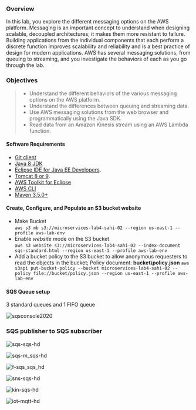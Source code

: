 <h3>Overview</h3>
In this lab, you explore the different messaging options on the AWS platform.
Messaging is an important concept to understand when designing scalable, decoupled architectures; it makes them more resistant to failure.
Building applications from the individual components that each perform a discrete function improves scalability and reliability and is a best practice of design for modern applications.
AWS has several messaging solutions, from queuing to streaming, and you investigate the behaviors of each as you go through the lab.

<h3>Objectives</h3>
<blockquote>
<ul>
<li>Understand the different behaviors of the various messaging options on the AWS platform.</li>
<li>Understand the differences between queuing and streaming data.</li>
<li>Use AWS messaging solutions from the web browser and programmatically using the Java SDK.</li>
<li>Read data from an Amazon Kinesis stream using an AWS Lambda function.</li>
</ul>
</blockquote>

<h4>Software Requirements</h4>
<ul>
<li><a href="https://git-scm.com/book/en/v1/Getting-Started-Installing-Git" target="_blank">Git client</a></li>
<li><a href="http://www.oracle.com/technetwork/pt/java/javase/downloads/jdk8-downloads-2133151.html" title="Java 8 JDK" target="_blank">Java 8 JDK</a></li>
<li><a href="https://www.eclipse.org/downloads/eclipse-packages/" title="Eclipse IDE" target="_blank">Eclipse IDE for Java EE Developers</a>.</li>
<li><a href="https://tomcat.apache.org/download-90.cgi" title="Tomcat Home Support ApacheThe Apache Software Foundation Apache Tomcat" target="_blank">Tomcat 8 or 9</a>.</li>
<li><a href="http://docs.aws.amazon.com/toolkit-for-eclipse/v1/user-guide/setup-install.html" target="_blank">AWS Toolkit for Eclipse</a></li>
<li><a href="http://docs.aws.amazon.com/cli/latest/userguide/installing.html" target="_blank">AWS CLI</a></li>
<li><a href="https://maven.apache.org/download.cgi" title="Maven" target="_blank">Maven 3.5.0+</a></li>
</ul>

<h4>Create, Configure, and Populate an S3 bucket website</h4>
<ul>
  <li>
    Make Bucket
    </br>
    <code>aws s3 mb s3://microservices-lab4-sahi-02 --region us-east-1 --profile aws-lab-env</code>
  </li>
  <li>
    Enable <em>website</em> mode on the S3 bucket
    </br>
    <code>aws s3 website s3://microservices-lab4-sahi-02 --index-document sqs-standard.html --region us-east-1 --profile aws-lab-env</code>
  </li>
  <li>
    Add a bucket policy to the S3 bucket to allow anonymous requesters to read the objects in the bucket; Policy document: <strong>bucket\policy.json</strong>
    <code>aws s3api put-bucket-policy --bucket microservices-lab4-sahi-02 --policy file://bucket/policy.json --region us-east-1 --profile aws-lab-env</code>
  </li>
  
</ul>
 
 <h4>SQS Queue setup</h4>
<p>3 standard queues and 1 FIFO queue</p>

![sqsconsole2020](https://user-images.githubusercontent.com/43699421/186849546-ea5bc8e4-2937-47ee-b4cb-6f16edf94252.png)

<h3>SQS publisher to SQS subscriber</h3>
  
![sqs-sqs-hd](https://user-images.githubusercontent.com/43699421/186841883-89bf4367-4d6f-4734-8f8d-0df8a8f3c62d.gif)

![sqs-m_sqs-hd](https://user-images.githubusercontent.com/43699421/186842364-a7078bc1-bf26-4750-a9c5-23f9deb16fde.gif)

![f-sqs_sqs_hd](https://user-images.githubusercontent.com/43699421/186842948-ece52956-c1a7-4a1a-ba10-eb3ae2dd50b0.gif)

![sns-sqs-hd](https://user-images.githubusercontent.com/43699421/186843696-3bfca830-c003-4cc9-9b25-f7a3430c3f0c.gif)

![kin-sqs-hd](https://user-images.githubusercontent.com/43699421/186844456-9a8a290b-5dae-4f1f-9237-2095fb67b90b.gif)

![iot-mqtt-hd](https://user-images.githubusercontent.com/43699421/186844894-c13608dd-9b99-4a1a-9c75-571466ec3b36.gif)
